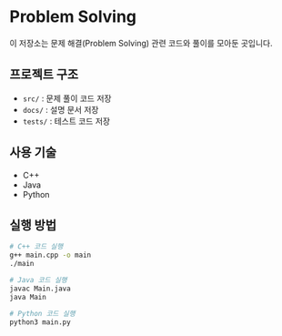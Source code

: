 # Problem Solving

이 저장소는 문제 해결(Problem Solving) 관련 코드와 풀이를 모아둔 곳입니다.

## 프로젝트 구조
- `src/` : 문제 풀이 코드 저장
- `docs/` : 설명 문서 저장
- `tests/` : 테스트 코드 저장

## 사용 기술
- C++
- Java
- Python

## 실행 방법
```sh
# C++ 코드 실행
g++ main.cpp -o main
./main

# Java 코드 실행
javac Main.java
java Main

# Python 코드 실행
python3 main.py

